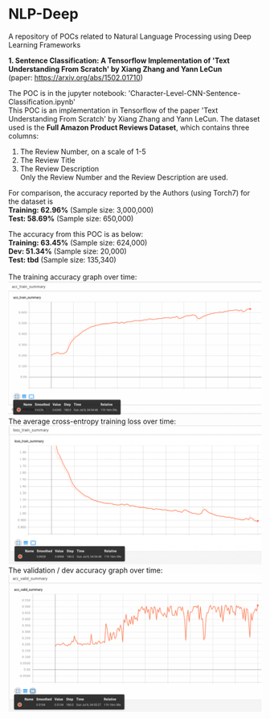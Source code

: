 # NLP-Deep
A repository of POCs related to Natural Language Processing using Deep Learning Frameworks

**1. Sentence Classification: A Tensorflow Implementation of 'Text Understanding From Scratch' by Xiang Zhang and Yann LeCun** <br/>
(paper: https://arxiv.org/abs/1502.01710)

The POC is in the jupyter notebook: 'Character-Level-CNN-Sentence-Classification.ipynb' <br />
This POC is an implementation in Tensorflow of the paper 'Text Understanding From Scratch' by Xiang Zhang and Yann LeCun.
The dataset used is the **Full Amazon Product Reviews Dataset**, which contains three columns: <br/>
1. The Review Number, on a scale of 1-5 <br/>
2. The Review Title <br/>
3. The Review Description <br/>
Only the Review Number and the Review Description are used.

For comparison, the accuracy reported by the Authors (using Torch7) for the dataset is <br />
**Training: 62.96%** (Sample size: 3,000,000) <br />
**Test: 58.69%** (Sample size: 650,000) <br />

The accuracy from this POC is as below: <br />
**Training: 63.45%** (Sample size: 624,000) <br/>
**Dev: 51.34%** (Sample size: 20,000) <br/>
**Test: tbd** (Sample size: 135,340) <br/>
<br/>
The training accuracy graph over time:
![alt text](https://github.com/nitinvwaran/NLP-Deep/blob/master/Sentence-Classification/Train_Accuracy_Tensorboard.PNG)
<br />
The average cross-entropy training loss over time:
![alt text](https://github.com/nitinvwaran/NLP-Deep/blob/master/Sentence-Classification/Cross_Entropy_Average_Loss_Tensorboard.PNG)
<br />
The validation / dev accuracy graph over time:
![alt text](https://github.com/nitinvwaran/NLP-Deep/blob/master/Sentence-Classification/Valid_Accuracy_Tensorboard.PNG)

